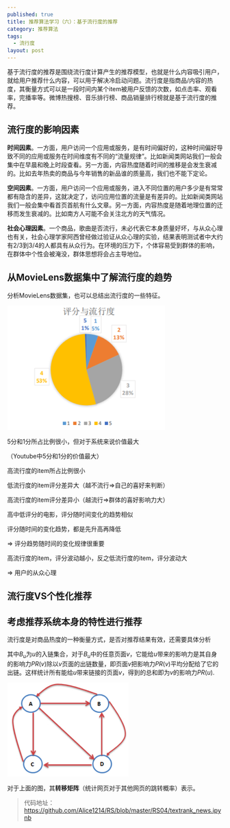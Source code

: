 ```yaml
---
published: true
title: 推荐算法学习（六）：基于流行度的推荐
category: 推荐算法
tags: 
  - 流行度
layout: post
---
```


基于流行度的推荐是围绕流行度计算产生的推荐模型，也就是什么内容吸引用户，就给用户推荐什么内容，可以用于解决冷启动问题。流行度是指商品/内容的热度，其衡量方式可以是一段时间内某个item被用户反馈的次数，如点击率、观看率，完播率等。微博热搜榜、音乐排行榜、商品销量排行榜就是基于流行度的推荐。

## 流行度的影响因素

**时间因素**。一方面，用户访问一个应用或服务，是有时间偏好的，这种时间偏好导致不同的应用或服务在时间维度有不同的“流量规律”。比如新闻类网站我们一般会集中在早晨和晚上时段查看。另一方面，内容热度随着时间的推移是会发生衰减的。比如去年热卖的商品与今年销售的新品谁的质量高，我们也不能下定论。

**空间因素**。一方面，用户访问一个应用或服务，进入不同位置的用户多少是有常常都有隐含的差异，这就决定了，访问应用位置的流量是有差异的。比如新闻类网站我们一般会集中看首页首航有什么文章。另一方面，内容热度是随着地理位置的迁移而发生衰减的。比如南方人可能不会关注北方的天气情况。

**社会心理因素**。一个商品，歌曲是否流行，未必代表它本身质量好坏，与从众心理也有关，社会心理学家阿西曾经做过验证从众心理的实验，结果表明测试者中大约有2/3到3/4的人都具有从众行为。在环境的压力下，个体容易受到群体的影响，在群体中个性会被淹没，群体思想将会占主导地位。

## 从MovieLens数据集中了解流行度的趋势

分析MovieLens数据集，也可以总结出流行度的一些特征。

<img src="https://raw.githubusercontent.com/Alice1214/alice1214.github.io/master/_posts/image/推荐算法（六）/0.png" alt="0" style="zoom:110%;" />

5分和1分所占比例很小，但对于系统来说价值最大

（Youtube中5分和1分的价值最大）

高流行度的item所占比例很小

低流行度的item评分差异大（越不流行=>自己的喜好来判断）

高流行度的item评分差异小（越流行=>群体的喜好影响力大）

高中低评分的电影，评分随时间变化的趋势相似

评分随时间的变化趋势，都是先升高再降低 

=> 评分趋势随时间的变化规律很重要

高流行度的item，评分波动越小，反之低流行度的item，评分波动大

=> 用户的从众心理

## 流行度VS个性化推荐



## 考虑推荐系统本身的特性进行推荐

流行度是对商品热度的一种衡量方式，是否对推荐结果有效，还需要具体分析





其中$B_u$为$u$的入链集合，对于$B_u$中的任意页面$v$，它能给$u$带来的影响力是其自身的影响力$PR(v)$除以$v$页面的出链数量，即页面$v$把影响力$PR(v)$平均分配给了它的出链。这样统计所有能给$u$带来链接的页面$v$，得到的总和即为$v$的影响力$PR(u)$.

<img src="https://raw.githubusercontent.com/Alice1214/alice1214.github.io/master/_posts/image/推荐算法（四）/1.png" alt="0" style="zoom:60%;" />

对于上面的图，其**转移矩阵**（统计网页对于其他网页的跳转概率）表示。

>代码地址：<https://github.com/Alice1214/RS/blob/master/RS04/textrank_news.ipynb>

